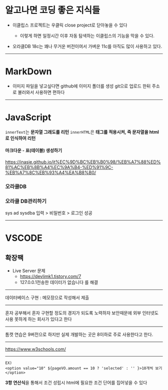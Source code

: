 # 알고나면 코딩 좋은 지식들

- 이클립스 프로젝트는 우클릭 close project로 닫아놓을 수 있다

  - 이렇게 하면 일정시간 이후 자동 탐색하는 이클립스의 기능을 막을 수 있다.

- 오라클DB 18c는 꽤나 무거운 버전이여서 가벼운 11c를 아직도 많이 사용하고 있다.

---

# MarkDown

- 이미지 파일을 넣고싶다면 github에 이미지 폴더를 생성 git으로 업로드 한뒤 주소로 불러와서 사용하면 편하다

---

# JavaScript

`innerText`는 **문자열 그래도를 리턴**
`innerHTML`은 **태그를 적용시켜, 즉 문자열을 html로 인식하여 리턴**

#### 마크다운 - 표(테이블) 생성하기

https://inasie.github.io/it%EC%9D%BC%EB%B0%98/%EB%A7%88%ED%81%AC%EB%8B%A4%EC%9A%B4-%ED%91%9C-%EB%A7%8C%EB%93%A4%EA%B8%B0/

### 오라클DB

### 오라클 DB관리하기

sys ad sysdba 입력 > 비밀번호 > 로그인 성공

---

# VSCODE

## 확장팩

- Live Server 문제
  - https://devlimk1.tistory.com/7
  - 127.0.0.1전송한 데이터가 없습니다 를 해결

---

데이터베이스 구현 : 메모장으로 작성해서 제출

---

혼자 공부해서 혼자 구현할 정도의 경지가 되도록 노력하자
보안때문에 외부 인터넷도 사용 못하게 하는 회사가 있다고 한다

---

톰캣 연습은 9버전으로 하지만
실제 개발하는 곳은 8이하로 주로 사용한다고 한다.

---

https://www.w3schools.com/

---

```
EX)
<option value="10" ${pageVO.amount == 10 ? 'selected' : '' }>10개씩 보기</option>
```

**3항 연산식**을 통해서 조건 성립시 html에 필요한 조건 단어를 집어넣을 수 있다
